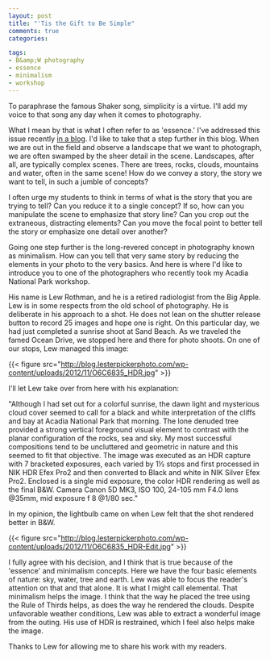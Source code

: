 ```yaml
---
layout: post
title: "'Tis the Gift to Be Simple"
comments: true
categories:

tags:
- B&amp;W photography
- essence
- minimalism
- workshop
---
```

To paraphrase the famous Shaker song, simplicity is a virtue. I'll add my voice to that song any day when it comes to photography.

What I mean by that is what I often refer to as 'essence.' I've addressed this issue recently [in a blog](http://blog.lesterpickerphoto.com/2012/11/08/finding-the-essence/). I'd like to take that a step further in this blog. When we are out in the field and observe a landscape that we want to photograph, we are often swamped by the sheer detail in the scene. Landscapes, after all, are typically complex scenes. There are trees, rocks, clouds, mountains and water, often in the same scene! How do we convey a story, the story we want to tell, in such a jumble of concepts?

I often urge my students to think in terms of what is the story that you are trying to tell? Can you reduce it to a single concept? If so, how can you manipulate the scene to emphasize that story line? Can you crop out the extraneous, distracting elements? Can you move the focal point to better tell the story or emphasize one detail over another?

Going one step further is the long-revered concept in photography known as minimalism. How can you tell that very same story by reducing the elements in your photo to the very basics. And here is where I'd like to introduce you to one of the photographers who recently took my Acadia National Park workshop.

His name is Lew Rothman, and he is a retired radiologist from the Big Apple. Lew is in some respects from the old school of photography. He is deliberate in his approach to a shot. He does not lean on the shutter release button to record 25 images and hope one is right. On this particular day, we had just completed a sunrise shoot at Sand Beach. As we traveled the famed Ocean Drive, we stopped here and there for photo shoots. On one of our stops, Lew managed this image:

{{< figure src="http://blog.lesterpickerphoto.com/wp-content/uploads/2012/11/O6C6835_HDR.jpg" >}} 

I'll let Lew take over from here with his explanation:

"Although I had set out for a colorful sunrise, the dawn light and mysterious cloud cover seemed to call for a black and white interpretation of the cliffs and bay at Acadia National Park that morning. The lone denuded tree provided a strong vertical foreground visual element to contrast with the planar configuration of the rocks, sea and sky. My most successful compositions tend to be uncluttered and geometric in nature and this seemed to fit that objective. The image was executed as an HDR capture with 7 bracketed exposures, each varied by 1½ stops and first processed in NIK HDR Efex Pro2 and then converted to Black and white in NIK Silver Efex Pro2. Enclosed is a single mid exposure, the color HDR rendering as well as the final B&amp;W. Camera Canon 5D MK3, ISO 100, 24-105 mm F4.0 lens @35mm, mid exposure f 8 @1/80 sec."

In my opinion, the lightbulb came on when Lew felt that the shot rendered better in B&amp;W.

{{< figure src="http://blog.lesterpickerphoto.com/wp-content/uploads/2012/11/O6C6835_HDR-Edit.jpg" >}} 

I fully agree with his decision, and I think that is true because of the 'essence' and minimalism concepts. Here we have the four basic elements of nature: sky, water, tree and earth. Lew was able to focus the reader's attention on that and that alone. It is what I might call elemental. That minimalism helps the image. I think that the way he placed the tree using the Rule of Thirds helps, as does the way he rendered the clouds. Despite unfavorable weather conditions, Lew was able to extract a wonderful image from the outing. His use of HDR is restrained, which I feel also helps make the image.

Thanks to Lew for allowing me to share his work with my readers.

 